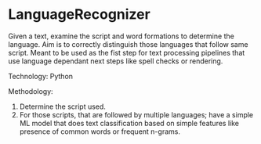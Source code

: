# LanguageRecognizer
Given a text, examine the script and word formations to determine the language. 
Aim is to correctly distinguish those languages that follow same script.
Meant to be used as the fist step for text processing pipelines that use language dependant next steps like spell checks or rendering.

Technology: Python

Methodology: 
 1. Determine the script used.
 2. For those scripts, that are followed by multiple languages;
    have a simple ML model that does text classification
    based on simple features like presence of common words or frequent n-grams.

